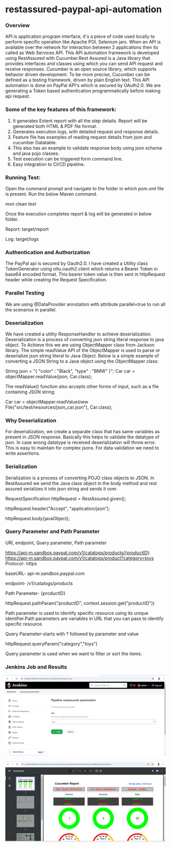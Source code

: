 # **restassured-paypal-api-automation**

### **Overview**
API is application program interface, it's a piece of code used locally to perform specific operation like Apache POI, Selenium jars. When an API is available over the network for interaction between 2 applications then its called as Web Services API.
This API automation framework is developed using RestAssured with Cucumber.Rest Assured is a Java library that provides interfaces and classes using which you can send API request and receive responses. Cucumber is an open source library, which supports behavior driven development. 
To be more precise, Cucumber can be defined as a testing framework, driven by plain English text. This API automation is done on PayPal API's which is secured by OAuth2.0. We are generating a Token based authentication programmatically before making api request.


### **Some of the key features of this framework:**
1. It generates Extent report with all the step details. Report will be generated both HTML & PDF file format.
2. Generates execution logs, with detailed request and response details.
3. Feature file has examples of reading request details from json and cucumber Datatable.
4. This also has an example to validate response body using json schema and java pojo classes.
5. Test execution can be triggered form command line.
6. Easy integration to CI/CD pipeline.

### **Running Test:**
Open the command prompt and navigate to the folder in which pom.xml file is present. Run the below Maven command.

mvn clean test

Once the execution completes report & log will be generated in below folder.

Report: target/report

Log: target/logs

### **Authentication and Authorization**
The PayPal api is secured by Oauth2.0. I have created a Utility class TokenGenerator using oltu.oauth2.client which returns a Bearer Token in base64 encoded format. This bearer token value is then sent in httpRequest header while creating the Request Specification.


### **Parallel Testing**
We are using @DataProvider annotation with attribute parallel=true to run all the scenarios in parallel.

### **Deserialization**
We have created a utility ResponseHandler to achieve deserialization. Deserialization is a process of converting json string literal response to java object. To Achieve this we are using ObjectMapper class from Jackson library. The simple readValue API of the ObjectMapper is used to parse or deserialize json string literal to Java Object.
Below is a simple example of converting a JSON String to a Java object using the ObjectMapper class:

String json = "{ \"color\" : \"Black\", \"type\" : \"BMW\" }";
Car car = objectMapper.readValue(json, Car.class);

The readValue() function also accepts other forms of input, such as a file containing JSON string:

Car car = objectMapper.readValue(new File("src/test/resources/json_car.json"), Car.class);

### **Why Deserialization**
For deserialization, we create a separate class that has same variables as present in JSON response. Basically this helps to validate the datatype of json. In case wrong datatype is received deserialization will throw error. This is easy to maintain for complex jsons. For data validation we need to write assertions.

### **Serialization**
Serialization is a process of converting POJO class objects to JSON. In RestAssured we send the Java class object in the body method and rest assured serializes it into json string and sends it over.

RequestSpecification httpRequest = RestAssured.given();

httpRequest.header("Accept", "application/json");

httpRequest.body(javaObject);

### **Query Parameter and Path Parameter**
URI, endpoint, Query parameter, Path parameter

https://api-m.sandbox.paypal.com/v1/catalogs/products/{productID}
https://api-m.sandbox.paypal.com/v1/catalogs/product?category=toys
Protocol- https

baseURL- api-m.sandbox.paypal.com

endpoint- /v1/catalogs/products

Path Parameter- {productID}

httpRequest.pathParam("productID", context.session.get("productID"))

Path parameter is used to identify specific resource using its unique identifier.Path parameters are variables in URL that you can pass to identify specific resource.

Query Parameter-starts with ? followed by parameter and value

httpRequest.queryParam("category","toys")

Query parameter is used when we want to filter or sort the items.


### **Jenkins Job and Results**

![img.png](img.png)

![img_1.png](img_1.png)


